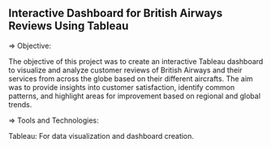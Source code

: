 Interactive Dashboard for British Airways Reviews Using Tableau
----------------------------------------------------------------------

=> Objective:

The objective of this project was to create an interactive Tableau dashboard to visualize and analyze customer reviews of British Airways and their services from across the globe based on their different aircrafts. The aim was to provide insights into customer satisfaction, identify common patterns, and highlight areas for improvement based on regional and global trends.

=> Tools and Technologies:

Tableau: For data visualization and dashboard creation.
